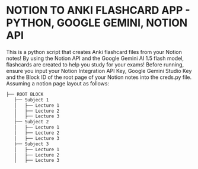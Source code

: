 # NOTION TO ANKI FLASHCARD APP - PYTHON, GOOGLE GEMINI, NOTION API

This is a python script that creates Anki flashcard files from your Notion notes! By using the Notion API and the Google Gemini AI 1.5 flash model, flashcards are created to help you study for your exams!
Before running, ensure you input your Notion Integration API Key, Google Gemini Studio Key and the Block ID of the root page of your Notion notes into the creds.py file. Assuming a notion page layout as follows:

```bash
├── ROOT BLOCK
   ├── Subject 1
   │   ├── Lecture 1
   │   ├── Lecture 2
   │   ├── Lecture 3
   ├── Subject 2
   │   ├── Lecture 1
   │   ├── Lecture 2
   │   ├── Lecture 3
   ├── Subject 3
   │   ├── Lecture 1
   │   ├── Lecture 2
   │   ├── Lecture 3
```
